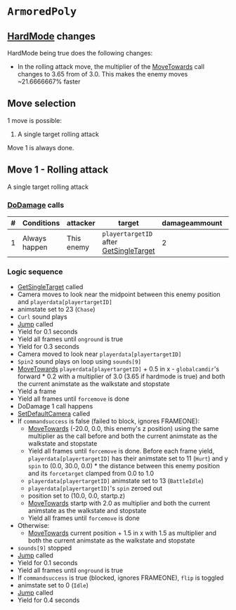 # `ArmoredPoly`

## [HardMode](../../Damage%20pipeline/HardMode.md) changes
HardMode being true does the following changes:

- In the rolling attack move, the multiplier of the [MoveTowards](../../../Entities/EntityControl/EntityControl%20Methods.md#movetowards) call changes to 3.65 from of 3.0. This makes the enemy moves ~21.6666667% faster

## Move selection
1 move is possible:

1. A single target rolling attack

Move 1 is always done.

## Move 1 - Rolling attack
A single target rolling attack

### [DoDamage](../../Damage%20pipeline/DoDamage.md) calls

|#|Conditions|attacker|target|damageammount|property|overrides|block|
|-:|---|---|---|---|---|---|---|
|1|Always happen|This enemy|`playertargetID` after [GetSingleTarget](../../Actors%20states/Targetting/GetRandomAvaliablePlayer.md#getsingletarget)|2|null|null|`commandsuccess`|

### Logic sequence

- [GetSingleTarget](../../Actors%20states/Targetting/GetRandomAvaliablePlayer.md#getsingletarget) called
- Camera moves to look near the midpoint between this enemy position and `playerdata[playertargetID]`
- animstate set to 23 (`Chase`)
- `Curl` sound plays
- [Jump](../../../Entities/EntityControl/EntityControl%20Methods.md#jump) called
- Yield for 0.1 seconds
- Yield all frames until `onground` is true
- Yield for 0.3 seconds
- Camera moved to look near `playerdata[playertargetID]`
- `Spin2` sound plays on loop using `sounds[9]`
- [MoveTowards](../../../Entities/EntityControl/EntityControl%20Methods.md#movetowards) `playerdata[playertargetID]` + 0.5 in x - `globalcamdir`'s forward * 0.2 with a multiplier of 3.0 (3.65 if hardmode is true) and both the current animstate as the walkstate and stopstate
- Yield a frame
- Yield all frames until `forcemove` is done
- DoDamage 1 call happens
- [SetDefaultCamera](../../Visual%20rendering/SetDefaultCamera.md) called
- If `commandsuccess` is false (failed to block, ignores FRAMEONE):
    - [MoveTowards](../../../Entities/EntityControl/EntityControl%20Methods.md#movetowards) (-20.0, 0.0, this enemy's z position) using the same multiplier as the call before and both the current animstate as the walkstate and stopstate
    - Yield all frames until `forcemove` is done. Before each frame yield, `playerdata[playertargetID]` has their animstate set to 11 (`Hurt`) and y `spin` to (0.0, 30.0, 0.0) * the distance between this enemy position and its `forcetarget` clamped from 0.0 to 1.0
    - `playerdata[playertargetID]` animstate set to 13 (`BattleIdle`)
    - `playerdata[playertargetID]`'s `spin` zeroed out
    - position set to (10.0, 0.0, startp.z)
    - [MoveTowards](../../../Entities/EntityControl/EntityControl%20Methods.md#movetowards) startp with 2.0 as multiplier and both the current animstate as the walkstate and stopstate
    - Yield all frames until `forcemove` is done
- Otherwise:
    - [MoveTowards](../../../Entities/EntityControl/EntityControl%20Methods.md#movetowards) current position + 1.5 in x with 1.5 as multiplier and both the current animstate as the walkstate and stopstate
- `sounds[9]` stopped
- [Jump](../../../Entities/EntityControl/EntityControl%20Methods.md#jump) called
- Yield for 0.1 seconds
- Yield all frames until `onground` is true
- If `commandsuccess` is true (blocked, ignores FRAMEONE), `flip` is toggled
- animstate set to 0 (`Idle`)
- [Jump](../../../Entities/EntityControl/EntityControl%20Methods.md#jump) called
- Yield for 0.4 seconds
